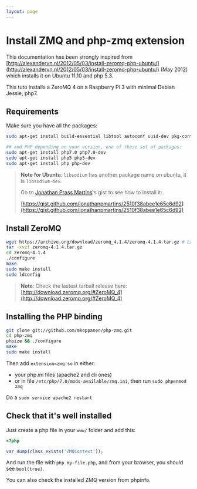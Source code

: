 ```yaml
---
layout: page
---
```


<h1 class="no-margin-top">Install ZMQ and php-zmq extension</h1>

This documentation has been strongly inspired from
[http://alexandervn.nl/2012/05/03/install-zeromq-php-ubuntu/](http://alexandervn.nl/2012/05/03/install-zeromq-php-ubuntu/)
(May 2012)
which installs it on Ubuntu 11.10 and php 5.3.

This tuto installs a ZeroMQ 4 on a Raspberry Pi 3 with minimal Debian Jessie, php7.


## Requirements

Make sure you have all the packages:

``` bash
sudo apt-get install build-essential libtool autoconf uuid-dev pkg-config git libsodium

## and PHP depending on your version, one of these set of packages:
sudo apt-get install php7.0 php7.0-dev
sudo apt-get install php5 php5-dev
sudo apt-get install php php-dev
```

> **Note for Ubuntu**:
> `libsodium` has another package name on ubuntu, it is `libsodium-dev`.
>
> Go to [Jonathan Prass Martins](https://github.com/jonathanpmartins)'s gist to see how to install it:
>
> [https://gist.github.com/jonathanpmartins/2510f38abee1e65c6d92](https://gist.github.com/jonathanpmartins/2510f38abee1e65c6d92)

## Install ZeroMQ

``` bash
wget https://archive.org/download/zeromq_4.1.4/zeromq-4.1.4.tar.gz # Latest tarball on 07/08/2016
tar -xvzf zeromq-4.1.4.tar.gz
cd zeromq-4.1.4
./configure
make
sudo make install
sudo ldconfig
```

> **Note**:
> Check the lastest tarball release here:
> [http://download.zeromq.org/#ZeroMQ_4](http://download.zeromq.org/#ZeroMQ_4)


## Installing the PHP binding

``` bash
git clone git://github.com/mkoppanen/php-zmq.git
cd php-zmq
phpize && ./configure
make
sudo make install
```

Then add `extension=zmq.so` in either:

- your php.ini files (apache2 and cli ones)
- or in file `/etc/php/7.0/mods-available/zmq.ini`, then run `sudo phpenmod zmq`

Do a `sudo service apache2 restart`


## Check that it's well installed

Just create a php file in your `www/` folder and add this:

``` php
<?php

var_dump(class_exists('ZMQContext'));
```

And run the file with `php my-file.php`, and from your browser, you should see `bool(true)`.

You can also check the installed ZMQ version from phpinfo.
